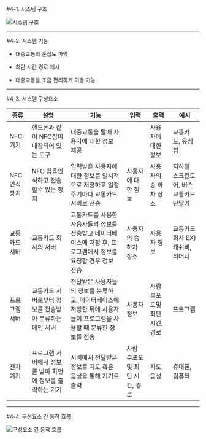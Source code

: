 #4-1. 시스템 구조 

![시스템 구조](http://postfiles14.naver.net/20160620_285/zzangis345_1466348872890CwTBC_PNG/1.png?type=w580)


___


#4-2. 시스템 기능

- 대중교통의 혼잡도 파악

- 최단 시간 경로 제시

- 대중교통을 조금  편리하게 이용 가능

___

#4-3. 시스템 구성요소


|종류  |설명  |기능  |입력  |출력  |예시  |
|-----|----|------|----|-----|------|
|NFC 기기|핸드폰과 같이 NFC칩이 내장되어 있는 도구|대중교통을 탈때 사용자에 대한 정보 제공||사용자에 대한 정보|교통카드, 유심칩|
|NFC 인식장치|NFC 칩을인식하고 전송할수 있는 장치|입력받은 사용자에대한 정보를 일시적으로 저장하고 일정주기마다 교통카드 서버로 전송|사용자에 대한 정보|사용자의 승 하차 장소|지하철 스크린도어, 버스 교통카드 단말기|
|교통카드 서버|교통카드 회사의 서버|교통카드를 사용한 사용자들의 정보를 전송받고 데이터베이스에 저장 후, 프로그램에서 정보를 요청할 경우 정보 전송|사용자의 승 하차 장소|사용자 정보|교통카드 회사 EX) 캐쉬비, 티머니|
|프로그램 서버|교통카드 서버로부터 정보를 전송받아 분류하는 메인 서버|전달받은 사용자들의 정보를 분류하고, 데이터베이스에 저장한 뒤에 사용자들이 프로그램을 사용할 때 분류한 정보를 전송|사용자 정보|사람분포도및 최단시간, 경로|프로그램|
|전자기기|프로그램 서버에서 정보를 받아 화면에 정보를 출력하는 기기|서버에서 전달받은 정보를 지도 혹은 음성을 통해 기기로 출력|사람 분포도 및 최단 시간, 경로|지도, 음성|휴대폰, 컴퓨터|


___

#4-4. 구성요소 간 동작 흐름

![구성요소 간 동작 흐름](http://postfiles9.naver.net/20160620_120/zzangis345_1466348873099rhLb5_PNG/2.PNG?type=w580)
